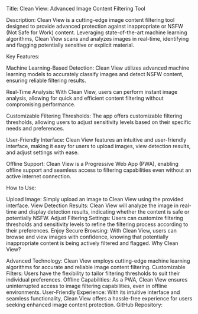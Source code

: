 Title: Clean View: Advanced Image Content Filtering Tool

Description: Clean View is a cutting-edge image content filtering tool designed to provide advanced protection against inappropriate or NSFW (Not Safe for Work) content. Leveraging state-of-the-art machine learning algorithms, Clean View scans and analyzes images in real-time, identifying and flagging potentially sensitive or explicit material.

Key Features:

Machine Learning-Based Detection: Clean View utilizes advanced machine learning models to accurately classify images and detect NSFW content, ensuring reliable filtering results.

Real-Time Analysis: With Clean View, users can perform instant image analysis, allowing for quick and efficient content filtering without compromising performance.

Customizable Filtering Thresholds: The app offers customizable filtering thresholds, allowing users to adjust sensitivity levels based on their specific needs and preferences.

User-Friendly Interface: Clean View features an intuitive and user-friendly interface, making it easy for users to upload images, view detection results, and adjust settings with ease.

Offline Support: Clean View is a Progressive Web App (PWA), enabling offline support and seamless access to filtering capabilities even without an active internet connection.

How to Use:

Upload Image: Simply upload an image to Clean View using the provided interface.
View Detection Results: Clean View will analyze the image in real-time and display detection results, indicating whether the content is safe or potentially NSFW.
Adjust Filtering Settings: Users can customize filtering thresholds and sensitivity levels to refine the filtering process according to their preferences.
Enjoy Secure Browsing: With Clean View, users can browse and view images with confidence, knowing that potentially inappropriate content is being actively filtered and flagged.
Why Clean View?

Advanced Technology: Clean View employs cutting-edge machine learning algorithms for accurate and reliable image content filtering.
Customizable Filters: Users have the flexibility to tailor filtering thresholds to suit their individual preferences.
Offline Capabilities: As a PWA, Clean View ensures uninterrupted access to image filtering capabilities, even in offline environments.
User-Friendly Experience: With its intuitive interface and seamless functionality, Clean View offers a hassle-free experience for users seeking enhanced image content protection.
GitHub Repository: 

